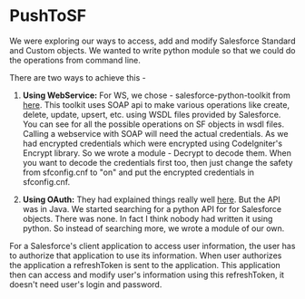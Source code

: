 
PushToSF
========

We were exploring our ways to access, add and modify Salesforce Standard and Custom objects. We wanted to write python module so that we could do the operations from command line.

There are two ways to achieve this -  

 1. **Using WebService:**
                For WS, we chose - salesforce-python-toolkit from [here][1].
                This toolkit uses SOAP api to make various operations like create, delete, update, upsert, etc. using WSDL files provided by Salesforce. You can see for all the possible operations on SF objects in wsdl files. Calling a webservice with SOAP will need the actual credentials. As we had encrypted credentials which were encrypted using CodeIgniter's Encrypt library. So we wrote a module - Decrypt to decode them. When you want to decode the credentials first too, then just change the safety from sfconfig.cnf to "on" and put the encrypted credentials in sfconfig.cnf.

 2. **Using OAuth:**
                 They had explained things really well [here][2]. But the API was in Java. We started searching for a python API for for Salesforce objects. There was none. In fact I think nobody had written it using python. So instead of searching more, we wrote a module of our own. 

For a Salesforce's client application to access user information, the user has to authorize that application to use its information. When user authorizes the application a refreshToken is sent to the application. This application then can access and modify user's information using this refreshToken, it doesn't need user's login and password. 

  [1]: http://code.google.com/p/salesforce-python-toolkit/ 
  [2]: http://www.salesforce.com/us/developer/docs/api_rest/api_rest.pdf 
